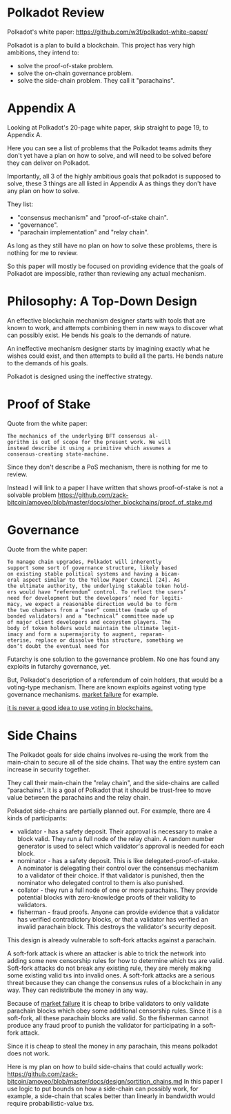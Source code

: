 Polkadot Review
==========

Polkadot's white paper: https://github.com/w3f/polkadot-white-paper/

Polkadot is a plan to build a blockchain.
This project has very high ambitions, they intend to:

* solve the proof-of-stake problem.
* solve the on-chain governance problem.
* solve the side-chain problem. They call it "parachains".

Appendix A
=========

Looking at Polkadot's 20-page white paper, skip straight to page 19, to Appendix A.

Here you can see a list of problems that the Polkadot teams admits they don't yet have a plan on how to solve, and will need to be solved before they can deliver on Polkadot.

Importantly, all 3 of the highly ambitious goals that polkadot is supposed to solve, these 3 things are all listed in Appendix A as things they don't have any plan on how to solve.

They list:

* "consensus mechanism" and "proof-of-stake chain".
* "governance".
* "parachain implementation" and "relay chain".

As long as they still have no plan on how to solve these problems, there is nothing for me to review.

So this paper will mostly be focused on providing evidence that the goals of Polkadot are impossible, rather than reviewing any actual mechanism.

Philosophy: A Top-Down Design
==========

An effective blockchain mechanism designer starts with tools that are known to work, and attempts combining them in new ways to discover what can possibly exist. He bends his goals to the demands of nature.

An ineffective mechanism designer starts by imagining exactly what he wishes could exist, and then attempts to build all the parts. He bends nature to the demands of his goals.

Polkadot is designed using the ineffective strategy.

Proof of Stake
==========

Quote from the white paper:

```
The mechanics of the underlying BFT consensus al-
gorithm is out of scope for the present work. We will
instead describe it using a primitive which assumes a
consensus-creating state-machine.
```

Since they don't describe a PoS mechanism, there is nothing for me to review.

Instead I will link to a paper I have written that shows proof-of-stake is not a solvable problem https://github.com/zack-bitcoin/amoveo/blob/master/docs/other_blockchains/proof_of_stake.md


Governance
=========

Quote from the white paper:

```
To manage chain upgrades, Polkadot will inherently
support some sort of governance structure, likely based
on existing stable political systems and having a bicam-
eral aspect similar to the Yellow Paper Council [24]. As
the ultimate authority, the underlying stakable token hold-
ers would have “referendum” control. To reflect the users’
need for development but the developers’ need for legiti-
macy, we expect a reasonable direction would be to form
the two chambers from a “user” committee (made up of
bonded validators) and a “technical” committee made up
of major client developers and ecosystem players. The
body of token holders would maintain the ultimate legit-
imacy and form a supermajority to augment, reparam-
eterise, replace or dissolve this structure, something we
don’t doubt the eventual need for
```

Futarchy is one solution to the governance problem.
No one has found any exploits in futarchy governance, yet.

But, Polkadot's description of a referendum of coin holders, that would be a voting-type mechanism.
There are known exploits against voting type governance mechanisms. [market failure](https://github.com/zack-bitcoin/amoveo/blob/master/docs/basics/market_failure.md) for example.

[it is never a good idea to use voting in blockchains.](https://github.com/zack-bitcoin/amoveo/blob/master/docs/design/voting_in_blockchains.md)

Side Chains
========

The Polkadot goals for side chains involves re-using the work from the main-chain to secure all of the side chains. That way the entire system can increase in security together.

They call their main-chain the "relay chain", and the side-chains are called "parachains".
It is a goal of Polkadot that it should be trust-free to move value between the parachains and the relay chain.

Polkadot side-chains are partially planned out. For example, there are 4 kinds of participants:

* validator - has a safety deposit. Their approval is necessary to make a block valid. They run a full node of the relay chain. A random number generator is used to select which validator's approval is needed for each block.
* nominator - has a safety deposit. This is like delegated-proof-of-stake. A nominator is delegating their control over the consensus mechanism to a validator of their choice. If that validator is punished, then the nominator who delegated control to them is also punished.
* collator - they run a full node of one or more parachains. They provide potential blocks with zero-knowledge proofs of their validity to validators.
* fisherman - fraud proofs. Anyone can provide evidence that a validator has verified contradictory blocks, or that a validator has verified an invalid parachain block. This destroys the validator's security deposit.


This design is already vulnerable to soft-fork attacks against a parachain.

A soft-fork attack is where an attacker is able to trick the network into adding some new censorship rules for how to determine which txs are valid. Soft-fork attacks do not break any existing rule, they are merely making some existing valid txs into invalid ones. A soft-fork attacks are a serious threat because they can change the consensus rules of a blockchain in any way. They can redistribute the money in any way.

Because of [market failure](https://github.com/zack-bitcoin/amoveo/blob/master/docs/basics/market_failure.md) it is cheap to bribe validators to only validate parachain blocks which obey some additional censorship rules. Since it is a soft-fork, all these parachain blocks are valid. So the fisherman cannot produce any fraud proof to punish the validator for participating in a soft-fork attack.

Since it is cheap to steal the money in any parachain, this means polkadot does not work.


Here is my plan on how to build side-chains that could actually work: https://github.com/zack-bitcoin/amoveo/blob/master/docs/design/sortition_chains.md
In this paper I use logic to put bounds on how a side-chain can possibly work, for example, a side-chain that scales better than linearly in bandwidth would require probabilistic-value txs.

